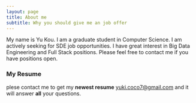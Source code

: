 ```yaml
---
layout: page
title: About me
subtitle: Why you should give me an job offer
---
```


My name is Yu Kou. I am a graduate student in Computer Science. I am actively seeking for SDE job opportunities.
I have great interest in Big Data Engineering and Full Stack positions. Please feel free to contact me if you have positions open.
### My Resume
plese contact me to get my 
 **newest resume** <yuki.coco7@gmail.com> and it will answer **all** your questions.
